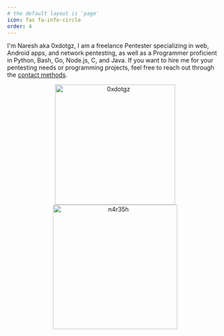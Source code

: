 ```yaml
---
# the default layout is 'page'
icon: fas fa-info-circle
order: 4
---
```


I'm Naresh aka 0xdotgz, I am a freelance Pentester specializing in web, Android apps, and network pentesting, as well as a Programmer proficient in Python, Bash, Go, Node.js, C, and Java. If you want to hire me for your pentesting needs or programming projects, feel free to reach out through the [contact methods](https://0xdotgz.vercel.app/whoami/).  


<div style="text-align: center;">
    <a href="https://www.hackthebox.com/users/925415">
        <img src="https://www.hackthebox.eu/badge/image/925415" alt="0xdotgz" width="280">
    </a>
    <br>
   <a href="https://tryhackme.com/p/n4r35h">
       <img src="https://tryhackme-badges.s3.amazonaws.com/n4r35h.png?update=1" alt="n4r35h" width="290">
</a>



